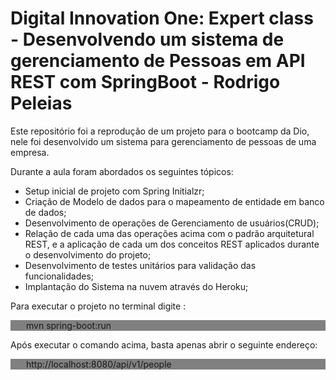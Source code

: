 <H1>Digital Innovation One: Expert class - Desenvolvendo
um sistema de  gerenciamento de Pessoas em API REST com  
SpringBoot - Rodrigo Peleias</H1>

<p> Este repositório foi a reprodução de um projeto para o bootcamp da Dio, nele foi desenvolvido um sistema para gerenciamento de 
pessoas de uma empresa.</p>

<p>Durante a aula foram abordados os seguintes tópicos:</p>
<ul>
<li>Setup inicial  de projeto com Spring Initialzr;</li>
<li>Criação de Modelo de dados para o mapeamento de 
entidade em banco de dados;</li>
<li>Desenvolvimento de operações de Gerenciamento de usuários(CRUD);</li>
<li>Relação de cada uma das operações  acima com o padrão arquitetural REST, 
e a aplicação de cada um dos conceitos REST aplicados durante o desenvolvimento
do projeto;</li>
<li>Desenvolvimento de testes unitários para validação das funcionalidades;</li>
<li>Implantação do Sistema na nuvem através do Heroku;</li>
</ul>


<p>Para executar o projeto no terminal digite :</p>
<p style="padding-left:25px;background-color:grey">mvn spring-boot:run</p>

<p>Após executar o comando acima, basta apenas abrir o seguinte  endereço:</p>
<p style="padding-left:25px;background-color:grey">http://localhost:8080/api/v1/people</p>

